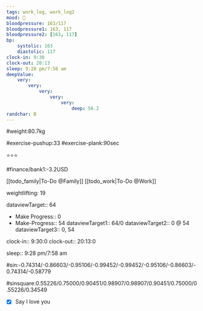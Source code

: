 ```yaml
---
tags: work_log, work_log2
mood: 🙂
bloodpressure: 163/117
bloodpressure1: 163, 117
bloodpressure2: [163, 117]
bp:
    systolic: 163
    diastolic: 117
clock-in: 9:30
clock-out: 20:13
sleep: 9:28 pm/7:58 am
deepValue: 
    very: 
        very: 
            very: 
                very: 
                    very: 
                        deep: 56.2
randchar: B
---
```


#weight:80.7kg

#exercise-pushup:33
#exercise-plank:90sec


⭐⭐⭐


#finance/bank1:-3.2USD

[[todo_family|To-Do @Family]]
[[todo_work|To-Do @Work]]


weightlifting: 19

dataviewTarget:: 64
- Make Progress:: 0
- Make-Progress:: 54
dataviewTarget1:: 64/0
dataviewTarget2:: 0 @ 54
dataviewTarget3:: 0, 54

clock-in:: 9:30:0
clock-out:: 20:13:0

sleep:: 9:28 pm/7:58 am

#sin:-0.74314/-0.86603/-0.95106/-0.99452/-0.99452/-0.95106/-0.86603/-0.74314/-0.58779

#sinsquare:0.55226/0.75000/0.90451/0.98907/0.98907/0.90451/0.75000/0.55226/0.34549

- [x] Say I love you

